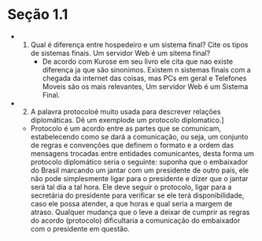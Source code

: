 
# Seção 1.1
   -  1) Qual é diferença entre hospedeiro e um sistema final? Cite os tipos de sistemas finais. Um servidor Web é um sitema final?
            * De acordo com Kurose em seu livro ele cita que nao existe diferença ja que são sinonimos. Existem n sistemas finais com a chegada da internet das coisas, mas PCs em geral e Telefones Moveis são os mais relevantes, Um servidor Web é um Sistema Final.
   -  2) A palavra protocoloé muito usada para descrever relações diplomáticas. Dê um exemplode um protocolo diplomatico.]
       * Protocolo é um acordo entre as partes que se comunicam, estabelecendo como se dará a comunicação, ou seja, um conjunto de regras e convenções que definem o formato e a ordem das mensagens trocadas entre entidades comunicantes, desta forma um protocolo diplomático seria o seguinte: suponha que o embaixador do Brasil marcando um jantar com um presidente de outro país, ele não pode simplesmente ligar para o presidente e dizer que o jantar será tal dia a tal hora. Ele deve seguir o protocolo, ligar para a secretária do presidente para verificar se ele terá disponibilidade, caso ele possa atender, a que horas e qual seria a margem de atraso. Qualquer mudança que o leve a deixar de cumprir as regras do acordo (protocolo) dificultaria a comunicação do embaixador com o presidente em questão.
